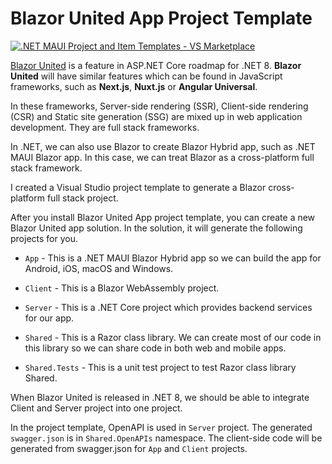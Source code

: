 # Blazor United App Project Template

[![.NET MAUI Project and Item Templates - VS Marketplace](https://badgen.net/vs-marketplace/v/shugaoye.blazor-united)](https://marketplace.visualstudio.com/items?itemName=shugaoye.blazor-united)

[Blazor United](https://github.com/dotnet/aspnetcore/issues/46636) is a feature in ASP.NET Core roadmap for .NET 8. **Blazor United** will have similar features which can be found in JavaScript frameworks, such as **Next.js**, **Nuxt.js** or **Angular Universal**. 

In these frameworks, Server-side rendering (SSR), Client-side rendering (CSR) and Static site generation (SSG) are mixed up in web application development. They are full stack frameworks. 

In .NET, we can also use Blazor to create Blazor Hybrid app, such as .NET MAUI Blazor app. In this case, we can treat Blazor as a cross-platform full stack framework. 

I created a Visual Studio project template to generate a Blazor cross-platform full stack project. 

After you install Blazor United App project template, you can create a new Blazor United app solution. In the solution, it will generate the following projects for you. 

- `App` - This is a .NET MAUI Blazor Hybrid app so we can build the app for Android, iOS, macOS and Windows. 

- `Client` - This is a Blazor WebAssembly project. 

- `Server` - This is a .NET Core project which provides backend services for our app. 

- `Shared` - This is a Razor class library. We can create most of our code in this library so we can share code in both web and mobile apps. 

- `Shared.Tests` - This is a unit test project to test Razor class library Shared. 

When Blazor United is released in .NET 8, we should be able to integrate Client and Server project into one project.

In the project template, OpenAPI is used in `Server` project. The generated `swagger.json` is in `Shared.OpenAPIs` namespace. The client-side code will be generated from swagger.json for `App` and `Client` projects.